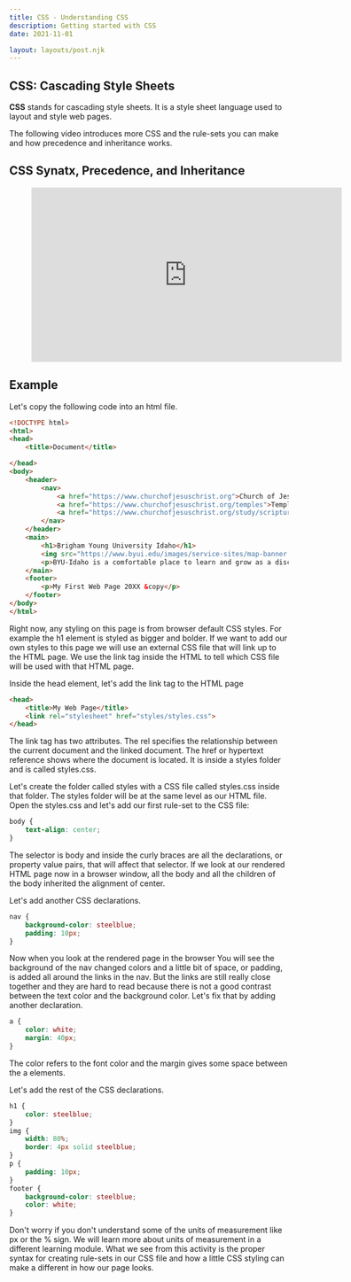 ```yaml
---
title: CSS - Understanding CSS
description: Getting started with CSS
date: 2021-11-01

layout: layouts/post.njk
---
```


## CSS: Cascading Style Sheets

**CSS** stands for cascading style sheets. It is a style sheet language used to layout and style web pages. 

The following video introduces more CSS and the rule-sets you can make and how precedence and inheritance works.

## CSS Synatx, Precedence, and Inheritance

<figure class="video-container">

<iframe width="560" height="315" src="https://www.youtube.com/embed/TdhDY2cx66s" title="YouTube video player" frameborder="0" allow="accelerometer; autoplay; clipboard-write; encrypted-media; gyroscope; picture-in-picture" allowfullscreen></iframe>
</figure>

## Example

Let's copy the following code into an html file.

```html
<!DOCTYPE html>
<html>
<head>
    <title>Document</title>

</head>
<body>
    <header>
        <nav>
            <a href="https://www.churchofjesuschrist.org">Church of Jesus Christ</a>
            <a href="https://www.churchofjesuschrist.org/temples">Temples</a>
            <a href="https://www.churchofjesuschrist.org/study/scriptures">Scriptures</a>
        </nav>
    </header>
    <main>
        <h1>Brigham Young University Idaho</h1>
        <img src="https://www.byui.edu/images/service-sites/map-banner.jpg">
        <p>BYU-Idaho is a comfortable place to learn and grow as a disciple of Jesus Christ because students, faculty, and employees share a commitment to live the gospel.</p>
    </main>
    <footer>
        <p>My First Web Page 20XX &copy</p>
    </footer>
</body>
</html>
```
Right now, any styling on this page is from browser default CSS styles. For example the h1 element is styled as bigger and bolder. If we want to add our own styles to this page we will use an external CSS file that will link up to the HTML page. We use the link tag inside the HTML to tell which CSS file will be used with that HTML page.

Inside the head element, let's add the link tag to the HTML page 

```html
<head>
    <title>My Web Page</title>
    <link rel="stylesheet" href="styles/styles.css">
</head>
```

The link tag has two attributes. The rel specifies the relationship between the current document and the linked document. The href or hypertext reference shows where the document is located. It is inside a styles folder and is called styles.css. 

Let's create the folder called styles with a CSS file called styles.css inside that folder. The styles folder will be at the same level as our HTML file. Open the styles.css and let's add our first rule-set to the CSS file:

```css
body {
    text-align: center;
}
```

The selector is body and inside the curly braces are all the declarations, or property value pairs, that will affect that selector.
If we look at our rendered HTML page now in a browser window, all the body and all the children of the body inherited the alignment of center.

Let's add another CSS declarations.

```css
nav {
    background-color: steelblue;
    padding: 10px;
}
```

Now when you look at the rendered page in the browser You will see the background of the nav changed colors and a little bit of space, or padding, is added all around the links in the nav. But the links are still really close together and they are hard to read because there is not a good contrast between the text color and the background color. Let's fix that by adding another declaration.

```css
a {
    color: white;  
    margin: 40px;
}
```

The color refers to the font color and the margin gives some space between the a elements.

Let's add the rest of the CSS declarations.

```css
h1 {
    color: steelblue;
}
img {
    width: 80%;
    border: 4px solid steelblue;
}
p {
    padding: 10px;
}
footer {
    background-color: steelblue;
    color: white;
} 
```

Don't worry if you don't understand some of the units of measurement like px or the % sign. We will learn more about units of measurement in a different learning module. What we see from this activity is the proper syntax for creating rule-sets in our CSS file and how a little CSS styling can make a different in how our page looks. 
